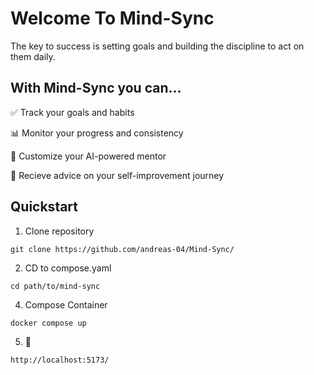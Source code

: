 # Welcome To Mind-Sync 

The key to success is setting goals and building the discipline to act on them daily.

## With Mind-Sync you can...

 ✅ Track your goals and habits 
 
 📊 Monitor your progress and consistency
 
 👤 Customize your AI-powered mentor
 
 💬 Recieve advice on your self-improvement journey


## Quickstart

 1. Clone repository
 
 `git clone https://github.com/andreas-04/Mind-Sync/ `
 
 2. CD to compose.yaml
 
 `cd path/to/mind-sync`
 
 4. Compose Container
 
 `docker compose up`
 
 5. 🚀
 
 `http://localhost:5173/`




